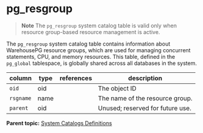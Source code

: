 # pg_resgroup 

> **Note** The `pg_resgroup` system catalog table is valid only when resource group-based resource management is active.

The `pg_resgroup` system catalog table contains information about WarehousePG resource groups, which are used for managing concurrent statements, CPU, and memory resources. This table, defined in the `pg_global` tablespace, is globally shared across all databases in the system.

|column|type|references|description|
|------|----|----------|-----------|
|`oid`|oid| |The object ID|
|`rsgname`|name| |The name of the resource group.|
|`parent`|oid| |Unused; reserved for future use.|

**Parent topic:** [System Catalogs Definitions](../system_catalogs/catalog_ref-html.html)

